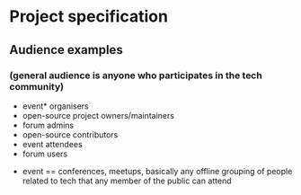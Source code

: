 # Project specification

## Audience examples
### (general audience is anyone who participates in the tech community)
- event* organisers
- open-source project owners/maintainers
- forum admins
- open-source contributors
- event attendees
- forum users

* event == conferences, meetups, basically any offline grouping of people related to tech that any member of the public can attend

